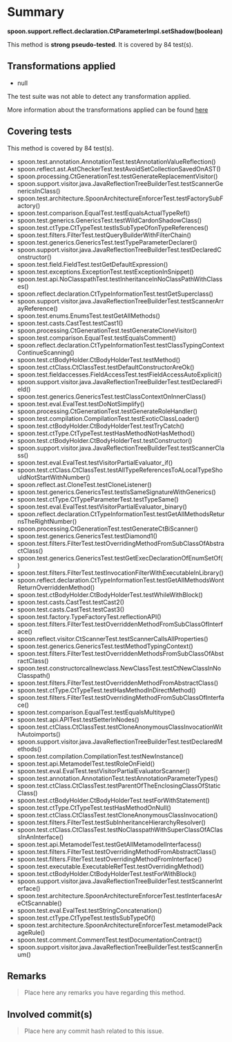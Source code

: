 # Summary
**spoon.support.reflect.declaration.CtParameterImpl.setShadow(boolean)**

This method is **strong pseudo-tested**.
It is covered by 84 test(s). 


## Transformations applied

- null


The test suite was not able to detect any transformation applied.

More information about the transformations applied can be found [here](https://github.com/STAMP-project/pitest-descartes)

## Covering tests
This method is covered by 84 test(s).
* spoon.test.annotation.AnnotationTest.testAnnotationValueReflection()
* spoon.reflect.ast.AstCheckerTest.testAvoidSetCollectionSavedOnAST()
* spoon.processing.CtGenerationTest.testGenerateReplacementVisitor()
* spoon.support.visitor.java.JavaReflectionTreeBuilderTest.testScannerGenericsInClass()
* spoon.test.architecture.SpoonArchitectureEnforcerTest.testFactorySubFactory()
* spoon.test.comparison.EqualTest.testEqualsActualTypeRef()
* spoon.test.generics.GenericsTest.testWildCardonShadowClass()
* spoon.test.ctType.CtTypeTest.testIsSubTypeOfonTypeReferences()
* spoon.test.filters.FilterTest.testQueryBuilderWithFilterChain()
* spoon.test.generics.GenericsTest.testTypeParameterDeclarer()
* spoon.support.visitor.java.JavaReflectionTreeBuilderTest.testDeclaredConstructor()
* spoon.test.field.FieldTest.testGetDefaultExpression()
* spoon.test.exceptions.ExceptionTest.testExceptionInSnippet()
* spoon.test.api.NoClasspathTest.testInheritanceInNoClassPathWithClasses()
* spoon.reflect.declaration.CtTypeInformationTest.testGetSuperclass()
* spoon.support.visitor.java.JavaReflectionTreeBuilderTest.testScannerArrayReference()
* spoon.test.enums.EnumsTest.testGetAllMethods()
* spoon.test.casts.CastTest.testCast1()
* spoon.processing.CtGenerationTest.testGenerateCloneVisitor()
* spoon.test.comparison.EqualTest.testEqualsComment()
* spoon.reflect.declaration.CtTypeInformationTest.testClassTypingContextContinueScanning()
* spoon.test.ctBodyHolder.CtBodyHolderTest.testMethod()
* spoon.test.ctClass.CtClassTest.testDefaultConstructorAreOk()
* spoon.test.fieldaccesses.FieldAccessTest.testFieldAccessAutoExplicit()
* spoon.support.visitor.java.JavaReflectionTreeBuilderTest.testDeclaredField()
* spoon.test.generics.GenericsTest.testClassContextOnInnerClass()
* spoon.test.eval.EvalTest.testDoNotSimplify()
* spoon.processing.CtGenerationTest.testGenerateRoleHandler()
* spoon.test.compilation.CompilationTest.testExoticClassLoader()
* spoon.test.ctBodyHolder.CtBodyHolderTest.testTryCatch()
* spoon.test.ctType.CtTypeTest.testHasMethodNotHasMethod()
* spoon.test.ctBodyHolder.CtBodyHolderTest.testConstructor()
* spoon.support.visitor.java.JavaReflectionTreeBuilderTest.testScannerClass()
* spoon.test.eval.EvalTest.testVisitorPartialEvaluator_if()
* spoon.test.ctClass.CtClassTest.testAllTypeReferencesToALocalTypeShouldNotStartWithNumber()
* spoon.reflect.ast.CloneTest.testCloneListener()
* spoon.test.generics.GenericsTest.testIsSameSignatureWithGenerics()
* spoon.test.ctType.CtTypeParameterTest.testTypeSame()
* spoon.test.eval.EvalTest.testVisitorPartialEvaluator_binary()
* spoon.reflect.declaration.CtTypeInformationTest.testGetAllMethodsReturnsTheRightNumber()
* spoon.processing.CtGenerationTest.testGenerateCtBiScanner()
* spoon.test.generics.GenericsTest.testDiamond1()
* spoon.test.filters.FilterTest.testOverridingMethodFromSubClassOfAbstractClass()
* spoon.test.generics.GenericsTest.testGetExecDeclarationOfEnumSetOf()
* spoon.test.filters.FilterTest.testInvocationFilterWithExecutableInLibrary()
* spoon.reflect.declaration.CtTypeInformationTest.testGetAllMethodsWontReturnOverriddenMethod()
* spoon.test.ctBodyHolder.CtBodyHolderTest.testWhileWithBlock()
* spoon.test.casts.CastTest.testCast2()
* spoon.test.casts.CastTest.testCast3()
* spoon.test.factory.TypeFactoryTest.reflectionAPI()
* spoon.test.filters.FilterTest.testOverriddenMethodFromSubClassOfInterface()
* spoon.reflect.visitor.CtScannerTest.testScannerCallsAllProperties()
* spoon.test.generics.GenericsTest.testMethodTypingContext()
* spoon.test.filters.FilterTest.testOverriddenMethodsFromSubClassOfAbstractClass()
* spoon.test.constructorcallnewclass.NewClassTest.testCtNewClassInNoClasspath()
* spoon.test.filters.FilterTest.testOverriddenMethodFromAbstractClass()
* spoon.test.ctType.CtTypeTest.testHasMethodInDirectMethod()
* spoon.test.filters.FilterTest.testOverridingMethodFromSubClassOfInterface()
* spoon.test.comparison.EqualTest.testEqualsMultitype()
* spoon.test.api.APITest.testSetterInNodes()
* spoon.test.ctClass.CtClassTest.testCloneAnonymousClassInvocationWithAutoimports()
* spoon.support.visitor.java.JavaReflectionTreeBuilderTest.testDeclaredMethods()
* spoon.test.compilation.CompilationTest.testNewInstance()
* spoon.test.api.MetamodelTest.testRoleOnField()
* spoon.test.eval.EvalTest.testVisitorPartialEvaluatorScanner()
* spoon.test.annotation.AnnotationTest.testAnnotationParameterTypes()
* spoon.test.ctClass.CtClassTest.testParentOfTheEnclosingClassOfStaticClass()
* spoon.test.ctBodyHolder.CtBodyHolderTest.testForWithStatement()
* spoon.test.ctType.CtTypeTest.testHasMethodOnNull()
* spoon.test.ctClass.CtClassTest.testCloneAnonymousClassInvocation()
* spoon.test.filters.FilterTest.testSubInheritanceHierarchyResolver()
* spoon.test.ctClass.CtClassTest.testNoClasspathWithSuperClassOfAClassInAnInterface()
* spoon.test.api.MetamodelTest.testGetAllMetamodelInterfacess()
* spoon.test.filters.FilterTest.testOverridingMethodFromAbstractClass()
* spoon.test.filters.FilterTest.testOverridingMethodFromInterface()
* spoon.test.executable.ExecutableRefTest.testOverridingMethod()
* spoon.test.ctBodyHolder.CtBodyHolderTest.testForWithBlock()
* spoon.support.visitor.java.JavaReflectionTreeBuilderTest.testScannerInterface()
* spoon.test.architecture.SpoonArchitectureEnforcerTest.testInterfacesAreCtScannable()
* spoon.test.eval.EvalTest.testStringConcatenation()
* spoon.test.ctType.CtTypeTest.testIsSubTypeOf()
* spoon.test.architecture.SpoonArchitectureEnforcerTest.metamodelPackageRule()
* spoon.test.comment.CommentTest.testDocumentationContract()
* spoon.support.visitor.java.JavaReflectionTreeBuilderTest.testScannerEnum()


## Remarks
> Place here any remarks you have regarding this method.

## Involved commit(s)

> Place here any commit hash related to this issue.
